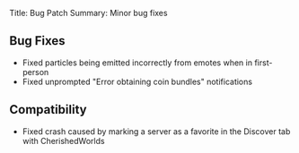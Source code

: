 Title: Bug Patch
Summary: Minor bug fixes

## Bug Fixes
- Fixed particles being emitted incorrectly from emotes when in first-person
- Fixed unprompted "Error obtaining coin bundles" notifications

## Compatibility
- Fixed crash caused by marking a server as a favorite in the Discover tab with CherishedWorlds
